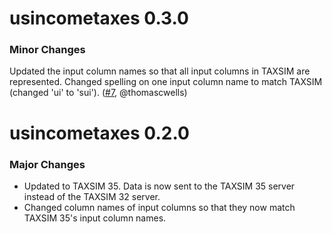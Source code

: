 # usincometaxes 0.3.0

### Minor Changes

Updated the input column names so that all input columns in TAXSIM are represented. 
Changed spelling on one input column name to match TAXSIM (changed 'ui' to 'sui'). ([#7](https://github.com/shanejorr/usincometaxes/pull/7), @thomascwells)

# usincometaxes 0.2.0

### Major Changes

- Updated to TAXSIM 35. Data is now sent to the TAXSIM 35 server instead of the TAXSIM 32 server.
- Changed column names of input columns so that they now match TAXSIM 35's input column names.
